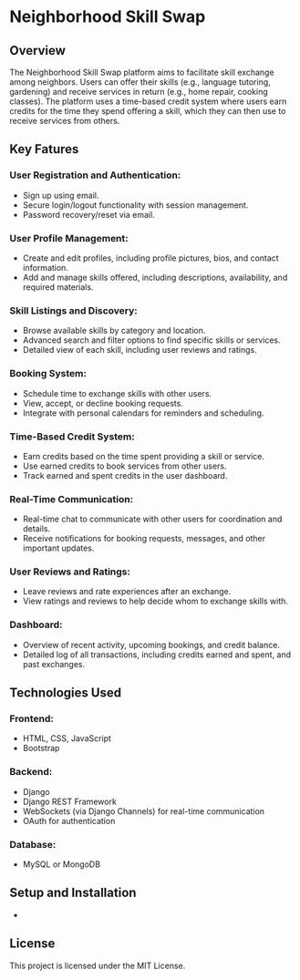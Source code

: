 # Neighborhood Skill Swap

## Overview
The Neighborhood Skill Swap platform aims to facilitate skill exchange among neighbors. Users can offer their skills (e.g., language tutoring, gardening) and receive services in return (e.g., home repair, cooking classes). The platform uses a time-based credit system where users earn credits for the time they spend offering a skill, which they can then use to receive services from others.


## Key Fatures

### User Registration and Authentication:

- Sign up using email.
- Secure login/logout functionality with session management.
- Password recovery/reset via email.

### User Profile Management:

- Create and edit profiles, including profile pictures, bios, and contact information.
- Add and manage skills offered, including descriptions, availability, and required materials.

### Skill Listings and Discovery:

- Browse available skills by category and location.
- Advanced search and filter options to find specific skills or services.
- Detailed view of each skill, including user reviews and ratings.

### Booking System:

- Schedule time to exchange skills with other users.
- View, accept, or decline booking requests.
- Integrate with personal calendars for reminders and scheduling.

### Time-Based Credit System:

- Earn credits based on the time spent providing a skill or service.
- Use earned credits to book services from other users.
- Track earned and spent credits in the user dashboard.

### Real-Time Communication:

- Real-time chat to communicate with other users for coordination and details.
- Receive notifications for booking requests, messages, and other important updates.

### User Reviews and Ratings:

- Leave reviews and rate experiences after an exchange.
- View ratings and reviews to help decide whom to exchange skills with.

### Dashboard:

- Overview of recent activity, upcoming bookings, and credit balance.
- Detailed log of all transactions, including credits earned and spent, and past exchanges.

## Technologies Used
### Frontend:

- HTML, CSS, JavaScript
- Bootstrap

### Backend:

- Django
- Django REST Framework
- WebSockets (via Django Channels) for real-time communication
- OAuth for authentication

### Database:

- MySQL or MongoDB

## Setup and Installation

- 

## License
This project is licensed under the MIT License.